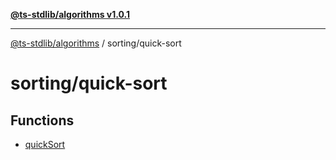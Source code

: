 [**@ts-stdlib/algorithms v1.0.1**](../../README.md)

***

[@ts-stdlib/algorithms](../../modules.md) / sorting/quick-sort

# sorting/quick-sort

## Functions

- [quickSort](functions/quickSort.md)
